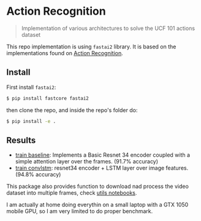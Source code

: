 # Action Recognition
> Implementation of various architectures to solve the UCF 101 actions dataset


This repo implementation is using `fastai2` library. It is based on the implementations found on [Action Recognition](https://github.com/eriklindernoren/Action-Recognition).

## Install

First install `fastai2`:
```bash
$ pip install fastcore fastai2
```

then clone the repo, and inside the repo's folder do:

```bash
$ pip install -e .
```

## Results

- [train baseline](nbs/04_train_baseline.ipynb): Implements a Basic Resnet 34 encoder coupled with a simple attention layer over the frames. (91.7% accuracy)
- [train convlstm](nbs/04_train_convlstm.ipynb): resnet34 encoder + LSTM layer over image features. (94.8% accuracy)

This package also provides function to download nad process the video dataset into multiple frames, check [utils notebooks](nbs/01_utils.ipynb).

I am actually at home doing everythin on a small laptop with a GTX 1050 mobile GPU, so I am very limited to do proper benchmark.

